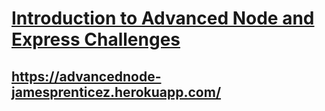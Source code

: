 # [Introduction to Advanced Node and Express Challenges](https://www.freecodecamp.org/learn/quality-assurance/advanced-node-and-express/)

## https://advancednode-jamesprenticez.herokuapp.com/
